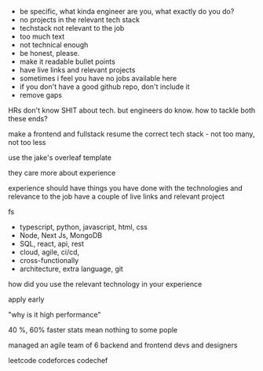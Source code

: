 - be specific, what kinda engineer are you, what exactly do you do?
- no projects in the relevant tech stack
- techstack not relevant to the job
- too much text
- not technical enough
- be honest, please.
- make it readable bullet points
- have live links and relevant projects
- sometimes i feel you have no jobs available here
- if you don't have a good github repo, don't include it
- remove gaps


HRs don't know SHIT about tech.
but engineers do know. how to tackle both these ends?

make a frontend and fullstack resume
the correct tech stack - not too many, not too less

use the jake's overleaf template

they care more about experience

experience should have things you have done with the technologies and relevance to the job
have a couple of live links and relevant project

fs
- typescript, python, javascript, html, css
- Node, Next Js, MongoDB
- SQL, react, api, rest
- cloud, agile, ci/cd, 
- cross-functionally
- architecture, extra language, git

how did you use the relevant technology in your experience 

apply early

"why is it high performance"

40 %, 60% faster stats mean nothing to some pople

managed an agile team of 6 backend and frontend devs and designers 

leetcode
codeforces
codechef
